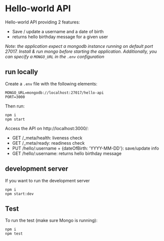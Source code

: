 # Hello-world API

Hello-world API providing 2 features:

- Save / update a username and a date of birth
- returns hello birthday message for a given user

_Note: the application expect a mongodb instance running on default port 27017. Install & run mongo before starting the application. Additionally, you can specify a `MONGO_URL` in the `.env` configuration_

## run locally

Create a `.env` file with the following elements:

```
MONGO_URL=mongodb://localhost:27017/hello-api
PORT=3000
```

Then run:

```
npm i
npm start
```

Access the API on http://localhost:3000/:

- GET /\_meta/health: liveness check
- GET /\_meta/ready: readiness check
- PUT /hello/:username + {dateOfBirth: 'YYYY-MM-DD'}: save/update info
- GET /hello/:username: returns hello birthday message

## development server

If you want to run the development server

```
npm i
npm start:dev
```

## Test

To run the test (make sure Mongo is running):

```
npm i
npm test
```
